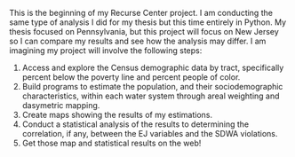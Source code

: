 This is the beginning of my Recurse Center project. I am conducting the same type of analysis I did for my thesis but this time entirely in Python. My thesis focused on Pennsylvania, but this project will focus on New Jersey so I can compare my results and see how the analysis may differ.  I am imagining my project will involve the following steps:

1. Access and explore the Census demographic data by tract, specifically percent below the poverty line and percent people of color.
2. Build programs to estimate the population, and their sociodemographic characteristics, within each water system through areal weighting and dasymetric mapping.
3. Create maps showing the results of my estimations.
4. Conduct a statistical analysis of the results to determining the correlation, if any, between the EJ variables and the SDWA violations.
5. Get those map  and statistical results on the web!


 
 
